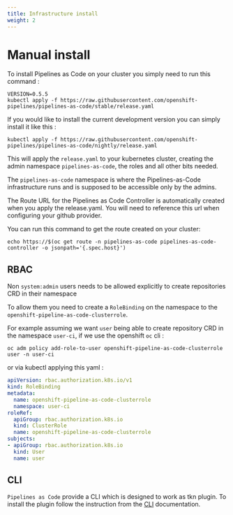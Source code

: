 ```yaml
---
title: Infrastructure install
weight: 2
---
```

# Manual install

To install Pipelines as Code on your cluster you simply need to run this command
:

```shell
VERSION=0.5.5
kubectl apply -f https://raw.githubusercontent.com/openshift-pipelines/pipelines-as-code/stable/release.yaml
```

If you would like to install the current development version you can simply
install it like this :

```shell
kubectl apply -f https://raw.githubusercontent.com/openshift-pipelines/pipelines-as-code/nightly/release.yaml
```

This will apply the `release.yaml` to your kubernetes cluster, creating the admin
namespace `pipelines-as-code`, the roles and all other bits needed.

The `pipelines-as-code` namespace is where the Pipelines-as-Code infrastructure
runs and is supposed to be accessible only by the admins.

The Route URL for the Pipelines as Code Controller is automatically created when
you apply the release.yaml. You will need to reference this url when configuring
your github provider.

You can run this command to get the route created on your cluster:

```shell
echo https://$(oc get route -n pipelines-as-code pipelines-as-code-controller -o jsonpath='{.spec.host}')
```

## RBAC

Non `system:admin` users needs to be allowed explicitly to create repositories
CRD in their namespace

To allow them you need to create a `RoleBinding` on the namespace to the
`openshift-pipeline-as-code-clusterrole`.

For example assuming we want `user` being able to create repository CRD in the
namespace `user-ci`, if we use the openshift `oc` cli :

```shell
oc adm policy add-role-to-user openshift-pipeline-as-code-clusterrole user -n user-ci
```

or via kubectl applying this yaml :

```yaml
apiVersion: rbac.authorization.k8s.io/v1
kind: RoleBinding
metadata:
  name: openshift-pipeline-as-code-clusterrole
  namespace: user-ci
roleRef:
  apiGroup: rbac.authorization.k8s.io
  kind: ClusterRole
  name: openshift-pipeline-as-code-clusterrole
subjects:
- apiGroup: rbac.authorization.k8s.io
  kind: User
  name: user
```

## CLI

`Pipelines as Code` provide a CLI which is designed to work as tkn plugin. To
install the plugin follow the instruction from the [CLI](./guide/cli)
documentation.
